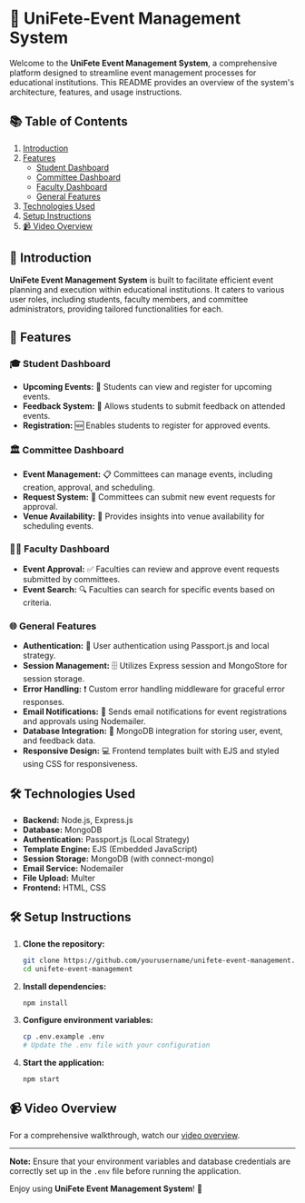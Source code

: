 # 🎉 UniFete-Event Management System 

Welcome to the **UniFete Event Management System**, a comprehensive platform designed to streamline event management processes for educational institutions. This README provides an overview of the system's architecture, features, and usage instructions.

## 📚 Table of Contents

1. [Introduction](#introduction)
2. [Features](#features)
   - [Student Dashboard](#student-dashboard)
   - [Committee Dashboard](#committee-dashboard)
   - [Faculty Dashboard](#faculty-dashboard)
   - [General Features](#general-features)
3. [Technologies Used](#technologies-used)
4. [Setup Instructions](#setup-instructions)
5. [📹 Video Overview](#video-overview)

## 🌟 Introduction

**UniFete Event Management System** is built to facilitate efficient event planning and execution within educational institutions. It caters to various user roles, including students, faculty members, and committee administrators, providing tailored functionalities for each.

## 🚀 Features

### 🎓 Student Dashboard
- **Upcoming Events:** 📅 Students can view and register for upcoming events.
- **Feedback System:** 📝 Allows students to submit feedback on attended events.
- **Registration:** 🆕 Enables students to register for approved events.

### 🏛️ Committee Dashboard
- **Event Management:** 📋 Committees can manage events, including creation, approval, and scheduling.
- **Request System:** 📨 Committees can submit new event requests for approval.
- **Venue Availability:** 📍 Provides insights into venue availability for scheduling events.

### 🧑‍🏫 Faculty Dashboard
- **Event Approval:** ✅ Faculties can review and approve event requests submitted by committees.
- **Event Search:** 🔍 Faculties can search for specific events based on criteria.

### 🌐 General Features
- **Authentication:** 🔐 User authentication using Passport.js and local strategy.
- **Session Management:** 🗄️ Utilizes Express session and MongoStore for session storage.
- **Error Handling:** ❗ Custom error handling middleware for graceful error responses.
- **Email Notifications:** 📧 Sends email notifications for event registrations and approvals using Nodemailer.
- **Database Integration:** 💾 MongoDB integration for storing user, event, and feedback data.
- **Responsive Design:** 💻 Frontend templates built with EJS and styled using CSS for responsiveness.

## 🛠️ Technologies Used
- **Backend:** Node.js, Express.js
- **Database:** MongoDB
- **Authentication:** Passport.js (Local Strategy)
- **Template Engine:** EJS (Embedded JavaScript)
- **Session Storage:** MongoDB (with connect-mongo)
- **Email Service:** Nodemailer
- **File Upload:** Multer
- **Frontend:** HTML, CSS

## 🛠️ Setup Instructions

1. **Clone the repository:**
    ```bash
    git clone https://github.com/yourusername/unifete-event-management.git
    cd unifete-event-management
    ```

2. **Install dependencies:**
    ```bash
    npm install
    ```

3. **Configure environment variables:**
    ```bash
    cp .env.example .env
    # Update the .env file with your configuration
    ```

4. **Start the application:**
    ```bash
    npm start
    ```

## 📹 Video Overview

For a comprehensive walkthrough, watch our [video overview](https://www.youtube.com/watch?v=LXQkMhHjCoQ).

---

**Note:** Ensure that your environment variables and database credentials are correctly set up in the `.env` file before running the application.

Enjoy using **UniFete Event Management System**! 🎊
